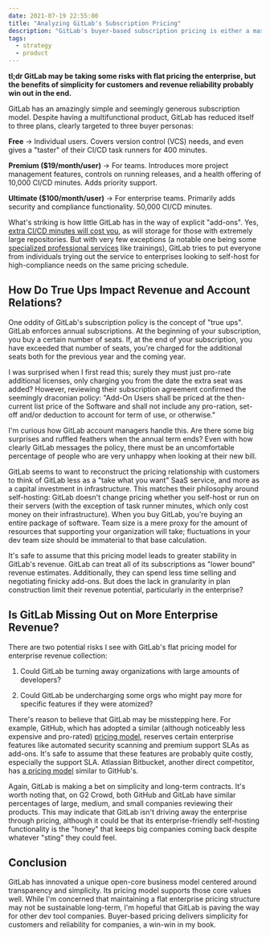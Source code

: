 ```yaml
---
date: 2021-07-19 22:55:00
title: "Analyzing GitLab's Subscription Pricing"
description: "GitLab's buyer-based subscription pricing is either a masterstroke of genius, or a sieve for uncaught enterprise revenue."
tags:
  - strategy
  - product
---
```


**tl;dr GitLab may be taking some risks with flat pricing the enterprise, but the benefits of simplicity for customers and revenue reliability probably win out in the end.**

GitLab has an amazingly simple and seemingly generous subscription model. Despite having a multifunctional product, GitLab has reduced itself to three plans, clearly targeted to three buyer personas:

**Free** -> Individual users. Covers version control (VCS) needs, and even gives a "taster" of their CI/CD task runners for 400 minutes.

**Premium ($19/month/user)** -> For teams. Introduces more project management features, controls on running releases, and a health offering of 10,000 CI/CD minutes. Adds priority support.

**Ultimate ($100/month/user)** -> For enterprise teams. Primarily adds security and compliance functionality. 50,000 CI/CD minutes.

What's striking is how little GitLab has in the way of explicit "add-ons". Yes, [extra CI/CD minutes will cost you](https://customers.gitlab.com/plans), as will storage for those with extremely large repositories. But with very few exceptions (a notable one being some [specialized professional services](https://about.gitlab.com/services/catalog/) like trainings), GitLab tries to put everyone from individuals trying out the service to enterprises looking to self-host for high-compliance needs on the same pricing schedule.

## How Do True Ups Impact Revenue and Account Relations?

One oddity of GitLab's subscription policy is the concept of "true ups". GitLab enforces annual subscriptions. At the beginning of your subscription, you buy a certain number of seats. If, at the end of your subscription, you have exceeded that number of seats, you're charged for the additional seats both for the previous year and the coming year.

I was surprised when I first read this; surely they must just pro-rate additional licenses, only charging you from the date the extra seat was added? However, reviewing their subscription agreement confirmed the seemingly draconian policy: "Add-On Users shall be priced at the then-current list price of the Software and shall not include any pro-ration, set-off and/or deduction to account for term of use, or otherwise."

I'm curious how GitLab account managers handle this. Are there some big surprises and ruffled feathers when the annual term ends? Even with how clearly GitLab messages the policy, there must be an uncomfortable percentage of people who are very unhappy when looking at their new bill.

GitLab seems to want to reconstruct the pricing relationship with customers to think of GitLab less as a "take what you want" SaaS service, and more as a capital investment in infrastructure. This matches their philosophy around self-hosting: GitLab doesn't change pricing whether you self-host or run on their servers (with the exception of task runner minutes, which only cost money on their infrastructure). When you buy GitLab, you're buying an entire package of software. Team size is a mere proxy for the amount of resources that supporting your organization will take; fluctuations in your dev team size should be immaterial to that base calculation.

It's safe to assume that this pricing model leads to greater stability in GitLab's revenue. GitLab can treat all of its subscriptions as "lower bound" revenue estimates. Additionally, they can spend less time selling and negotiating finicky add-ons. But does the lack in granularity in plan construction limit their revenue potential, particularly in the enterprise?

## Is GitLab Missing Out on More Enterprise Revenue?

There are two potential risks I see with GitLab's flat pricing model for enterprise revenue collection:

1.  Could GitLab be turning away organizations with large amounts of developers?

2.  Could GitLab be undercharging some orgs who might pay more for specific features if they were atomized?

There's reason to believe that GitLab may be misstepping here. For example, GitHub, which has adopted a similar (although noticeably less expensive and pro-rated) [pricing model](https://github.com/pricing), reserves certain enterprise features like automated security scanning and premium support SLAs as add-ons. It's safe to assume that these features are probably quite costly, especially the support SLA. Atlassian Bitbucket, another direct competitor, has [a pricing model](https://www.atlassian.com/software/bitbucket/pricing) similar to GitHub's.

Again, GitLab is making a bet on simplicity and long-term contracts. It's worth noting that, on G2 Crowd, both GitHub and GitLab have similar percentages of large, medium, and small companies reviewing their products. This may indicate that GitLab isn't driving away the enterprise through pricing, although it could be that its enterprise-friendly self-hosting functionality is the "honey" that keeps big companies coming back despite whatever "sting" they could feel.

## Conclusion


GitLab has innovated a unique open-core business model centered around transparency and simplicity. Its pricing model supports those core values well. While I'm concerned that maintaining a flat enterprise pricing structure may not be sustainable long-term, I'm hopeful that GitLab is paving the way for other dev tool companies. Buyer-based pricing delivers simplicity for customers and reliability for companies, a win-win in my book.